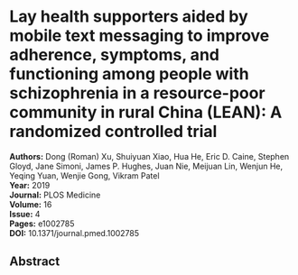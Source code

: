 # Lay health supporters aided by mobile text messaging to improve adherence, symptoms, and functioning among people with schizophrenia in a resource-poor community in rural China (LEAN): A randomized controlled trial

**Authors:** Dong (Roman) Xu, Shuiyuan Xiao, Hua He, Eric D. Caine, Stephen Gloyd, Jane Simoni, James P. Hughes, Juan Nie, Meijuan Lin, Wenjun He, Yeqing Yuan, Wenjie Gong, Vikram Patel  
**Year:** 2019  
**Journal:** PLOS Medicine  
**Volume:** 16  
**Issue:** 4  
**Pages:** e1002785  
**DOI:** 10.1371/journal.pmed.1002785  

## Abstract


